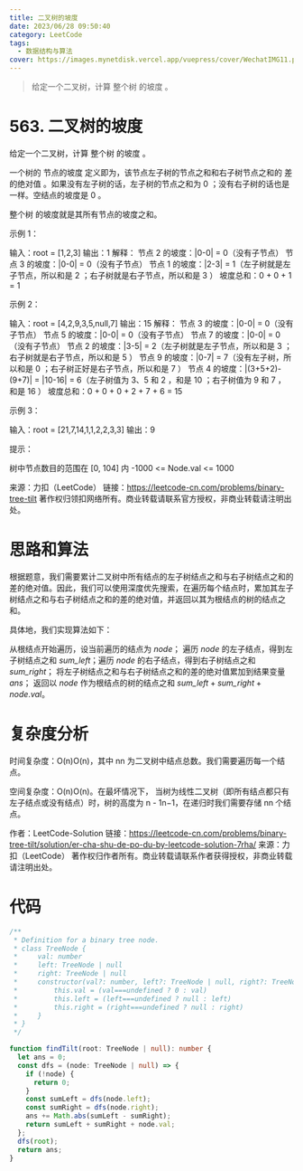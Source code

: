 ```yaml
---
title: 二叉树的坡度
date: 2023/06/28 09:50:40
category: LeetCode
tags:
  - 数据结构与算法
cover: https://images.mynetdisk.vercel.app/vuepress/cover/WechatIMG11.png
---
```


> 给定一个二叉树，计算 整个树 的坡度 。

<!-- more -->

# 563. 二叉树的坡度

给定一个二叉树，计算 整个树 的坡度 。

一个树的 节点的坡度 定义即为，该节点左子树的节点之和和右子树节点之和的 差的绝对值 。如果没有左子树的话，左子树的节点之和为 0 ；没有右子树的话也是一样。空结点的坡度是 0 。

整个树 的坡度就是其所有节点的坡度之和。

示例 1：

输入：root = [1,2,3]
输出：1
解释：
节点 2 的坡度：|0-0| = 0（没有子节点）
节点 3 的坡度：|0-0| = 0（没有子节点）
节点 1 的坡度：|2-3| = 1（左子树就是左子节点，所以和是 2 ；右子树就是右子节点，所以和是 3 ）
坡度总和：0 + 0 + 1 = 1

示例 2：

输入：root = [4,2,9,3,5,null,7]
输出：15
解释：
节点 3 的坡度：|0-0| = 0（没有子节点）
节点 5 的坡度：|0-0| = 0（没有子节点）
节点 7 的坡度：|0-0| = 0（没有子节点）
节点 2 的坡度：|3-5| = 2（左子树就是左子节点，所以和是 3 ；右子树就是右子节点，所以和是 5 ）
节点 9 的坡度：|0-7| = 7（没有左子树，所以和是 0 ；右子树正好是右子节点，所以和是 7 ）
节点 4 的坡度：|(3+5+2)-(9+7)| = |10-16| = 6（左子树值为 3、5 和 2 ，和是 10 ；右子树值为 9 和 7 ，和是 16 ）
坡度总和：0 + 0 + 0 + 2 + 7 + 6 = 15

示例 3：

输入：root = [21,7,14,1,1,2,2,3,3]
输出：9

提示：

树中节点数目的范围在 [0, 104] 内
-1000 <= Node.val <= 1000

来源：力扣（LeetCode）
链接：https://leetcode-cn.com/problems/binary-tree-tilt
著作权归领扣网络所有。商业转载请联系官方授权，非商业转载请注明出处。

# 思路和算法

根据题意，我们需要累计二叉树中所有结点的左子树结点之和与右子树结点之和的差的绝对值。因此，我们可以使用深度优先搜索，在遍历每个结点时，累加其左子树结点之和与右子树结点之和的差的绝对值，并返回以其为根结点的树的结点之和。

具体地，我们实现算法如下：

从根结点开始遍历，设当前遍历的结点为 $\textit{node}$；
遍历 $\textit{node}$ 的左子结点，得到左子树结点之和 $\textit{sum\_left}$；遍历 $\textit{node}$ 的右子结点，得到右子树结点之和 $\textit{sum\_right}$；
将左子树结点之和与右子树结点之和的差的绝对值累加到结果变量 $\textit{ans}$；
返回以 $\textit{node}$ 作为根结点的树的结点之和 $\textit{sum\_left} + \textit{sum\_right} + \textit{node}.\textit{val}$。

# 复杂度分析

时间复杂度：O(n)O(n)，其中 nn 为二叉树中结点总数。我们需要遍历每一个结点。

空间复杂度：O(n)O(n)。在最坏情况下， 当树为线性二叉树（即所有结点都只有左子结点或没有结点）时，树的高度为 n - 1n−1，在递归时我们需要存储 nn 个结点。

作者：LeetCode-Solution
链接：https://leetcode-cn.com/problems/binary-tree-tilt/solution/er-cha-shu-de-po-du-by-leetcode-solution-7rha/
来源：力扣（LeetCode）
著作权归作者所有。商业转载请联系作者获得授权，非商业转载请注明出处。

# 代码

```ts
/**
 * Definition for a binary tree node.
 * class TreeNode {
 *     val: number
 *     left: TreeNode | null
 *     right: TreeNode | null
 *     constructor(val?: number, left?: TreeNode | null, right?: TreeNode | null) {
 *         this.val = (val===undefined ? 0 : val)
 *         this.left = (left===undefined ? null : left)
 *         this.right = (right===undefined ? null : right)
 *     }
 * }
 */

function findTilt(root: TreeNode | null): number {
  let ans = 0;
  const dfs = (node: TreeNode | null) => {
    if (!node) {
      return 0;
    }
    const sumLeft = dfs(node.left);
    const sumRight = dfs(node.right);
    ans += Math.abs(sumLeft - sumRight);
    return sumLeft + sumRight + node.val;
  };
  dfs(root);
  return ans;
}
```
